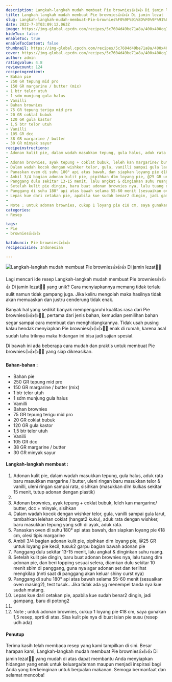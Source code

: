 ```yaml
---
description: Langkah-langkah mudah membuat Pie brownies👍👍👍 Di jamin lezat"
title: Langkah-langkah mudah membuat Pie brownies👍👍👍 Di jamin lezat
slug: Langkah-langkah-mudah-membuat-Pie-brownies%F0%9F%91%8D%F0%9F%91%8D%F0%9F%91%8D-Di-jamin-lezat
date: 2022-7-3T03:09:12.063Z
image: https://img-global.cpcdn.com/recipes/5c7604d49be71a8a/400x400cq70/photo.jpg
hideToc: false
enableToc: true
enableTocContent: false
thumbnail: https://img-global.cpcdn.com/recipes/5c7604d49be71a8a/400x400cq70/photo.jpg
cover: https://img-global.cpcdn.com/recipes/5c7604d49be71a8a/400x400cq70/photo.jpg
author: admin
ratingvalue: 4.8
reviewcount: 124
recipeingredient:
- Bahan pie
- 250 GR tepung mid pro
- 150 GR margarine / butter (mix)
- 1 btr telor utuh
- 1 sdm munjung gula halus
- Vamilli
- Bahan brownies
- 75 GR tepung terigu mid pro
- 20 GR coklat bubuk
- 120 GR gula kastor
- 1,5 btr telor utuh
- Vanilli
- 105 GR dcc
- 38 GR margarine / butter
- 30 GR minyak sayur
recipeinstructions:
- Adonan kulit pie, dalam wadah masukkan tepung, gula halus, aduk rata baru masukkan margarine / butter, uleni ringan baru masukkan telor & vanilli, uleni ringan sampai rata, sisihkan (masukkan dlm kulkas sekitar 15 menit, tutup adonan dengan plastik)
- 
- Adonan brownies, ayak tepung + coklat bubuk, leleh kan margarine/ butter, dcc + minyak, sisihkan
- Dalam wadah kocok dengan wishker telor, gula, vanilli sampai gula larut, tambahkan lelehan coklat (hangat2 kuku), aduk rata dengan wishker, baru masukkan tepung yang sdh di ayak, aduk rata.
- Panaskan oven di suhu 180° api atas bawah, dan siapkan loyang pie ¢18 cm, olesi tipis margarine
- Ambil 3/4 bagian adonan kulit pie, pipihkan dlm loyang pie, @25 GR untuk loyang pie kecil, tusuk2 garpu bagian bawah adonan pie
- Panggang dulu sekitar 13-15 menit, lalu angkat & dinginkan suhu ruang.
- Setelah kulit pie dingin, baru buat adonan brownies nya, lalu tuang dlm adonan pie, dan beri topping sesuai selera, diamkan dulu sekitar 10 menit sblm di panggang, guna nya agar adonan set dan terlihat mengkilap (nnti saat di panggang akan keluar shiny curst nya)
- Panggang di suhu 180° api atas bawah selama 55-60 menit (sesuaikan oven masing2), test tusuk.. Jika tidak ada yg menempel tanda nya kue sudah matang.
- Lepas kue dari cetakan pie, apabila kue sudah benar2 dingin, jadi gampang, baru di potong2
- 
- Note ; untuk adonan brownies, cukup 1 loyang pie ¢18 cm, saya gunakan 1,5 resep, sprti di atas. Sisa kulit pie nya di buat isian pie susu (resep udh ada)
categories:
- Resep

tags:
- Pie
- brownies👍👍👍

katakunci: Pie brownies👍👍👍
recipecuisine: Indonesian

---
```


![Langkah-langkah mudah membuat Pie brownies👍👍👍 Di jamin lezat👩‍🍳](https://img-global.cpcdn.com/recipes/5c7604d49be71a8a/400x400cq70/photo.jpg)

Lagi mencari ide resep Langkah-langkah mudah membuat Pie brownies👍👍👍 Di jamin lezat👩‍🍳 yang unik? Cara menyiapkannya memang tidak terlalu sulit namun tidak gampang juga. Jika keliru mengolah maka hasilnya tidak akan memuaskan dan justru cenderung tidak enak.

Banyak hal yang sedikit banyak mempengaruhi kualitas rasa dari Pie brownies👍👍👍👩‍🍳, pertama dari jenis bahan, kemudian pemilihan bahan segar sampai cara membuat dan menghidangkannya. Tidak usah pusing kalau hendak menyiapkan Pie brownies👍👍👍👩‍🍳 enak di rumah, karena asal sudah tahu triknya maka hidangan ini bisa jadi sajian spesial.

Di bawah ini ada beberapa cara mudah dan praktis untuk membuat Pie brownies👍👍👍👩‍🍳 yang siap dikreasikan.

<!--inarticleads1-->

#### Bahan-bahan :

- Bahan pie
- 250 GR tepung mid pro
- 150 GR margarine / butter (mix)
- 1 btr telor utuh
- 1 sdm munjung gula halus
- Vamilli
- Bahan brownies
- 75 GR tepung terigu mid pro
- 20 GR coklat bubuk
- 120 GR gula kastor
- 1,5 btr telor utuh
- Vanilli
- 105 GR dcc
- 38 GR margarine / butter
- 30 GR minyak sayur

<!--inarticleads2-->

#### Langkah-langkah membuat :

1. Adonan kulit pie, dalam wadah masukkan tepung, gula halus, aduk rata baru masukkan margarine / butter, uleni ringan baru masukkan telor & vanilli, uleni ringan sampai rata, sisihkan (masukkan dlm kulkas sekitar 15 menit, tutup adonan dengan plastik)
1. 
1. Adonan brownies, ayak tepung + coklat bubuk, leleh kan margarine/ butter, dcc + minyak, sisihkan
1. Dalam wadah kocok dengan wishker telor, gula, vanilli sampai gula larut, tambahkan lelehan coklat (hangat2 kuku), aduk rata dengan wishker, baru masukkan tepung yang sdh di ayak, aduk rata.
1. Panaskan oven di suhu 180° api atas bawah, dan siapkan loyang pie ¢18 cm, olesi tipis margarine
1. Ambil 3/4 bagian adonan kulit pie, pipihkan dlm loyang pie, @25 GR untuk loyang pie kecil, tusuk2 garpu bagian bawah adonan pie
1. Panggang dulu sekitar 13-15 menit, lalu angkat & dinginkan suhu ruang.
1. Setelah kulit pie dingin, baru buat adonan brownies nya, lalu tuang dlm adonan pie, dan beri topping sesuai selera, diamkan dulu sekitar 10 menit sblm di panggang, guna nya agar adonan set dan terlihat mengkilap (nnti saat di panggang akan keluar shiny curst nya)
1. Panggang di suhu 180° api atas bawah selama 55-60 menit (sesuaikan oven masing2), test tusuk.. Jika tidak ada yg menempel tanda nya kue sudah matang.
1. Lepas kue dari cetakan pie, apabila kue sudah benar2 dingin, jadi gampang, baru di potong2
1. 
1. Note ; untuk adonan brownies, cukup 1 loyang pie ¢18 cm, saya gunakan 1,5 resep, sprti di atas. Sisa kulit pie nya di buat isian pie susu (resep udh ada)

#### Penutup

Terima kasih telah membaca resep yang kami tampilkan di sini. Besar harapan kami, Langkah-langkah mudah membuat Pie brownies👍👍👍 Di jamin lezat👩‍🍳 yang mudah di atas dapat membantu Anda menyiapkan hidangan yang enak untuk keluarga/teman maupun menjadi inspirasi bagi Anda yang berkeinginan untuk berjualan makanan. Semoga bermanfaat dan selamat mencoba!